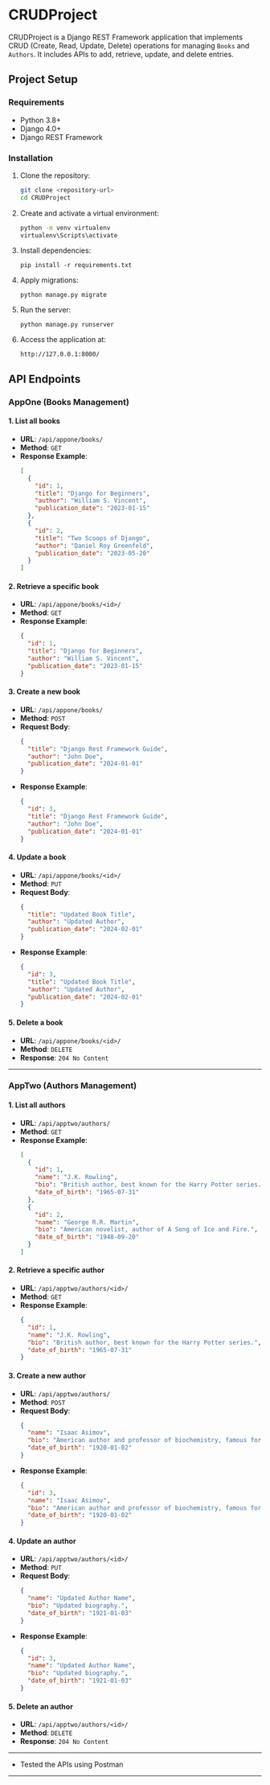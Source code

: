 # CRUDProject

CRUDProject is a Django REST Framework application that implements CRUD (Create, Read, Update, Delete) operations for managing `Books` and `Authors`. It includes APIs to add, retrieve, update, and delete entries.

## Project Setup

### Requirements
- Python 3.8+
- Django 4.0+
- Django REST Framework

### Installation
1. Clone the repository:
   ```bash
   git clone <repository-url>
   cd CRUDProject
   ```

2. Create and activate a virtual environment:
   ```bash
   python -m venv virtualenv
   virtualenv\Scripts\activate
   ```

3. Install dependencies:
   ```
   pip install -r requirements.txt
   ```

4. Apply migrations:
   ```
   python manage.py migrate
   ```

5. Run the server:
   ```
   python manage.py runserver
   ```

6. Access the application at:
   ```
   http://127.0.0.1:8000/
   ```

## API Endpoints

### AppOne (Books Management)

#### 1. **List all books**
- **URL**: `/api/appone/books/`
- **Method**: `GET`
- **Response Example**:
  ```json
  [
    {
      "id": 1,
      "title": "Django for Beginners",
      "author": "William S. Vincent",
      "publication_date": "2023-01-15"
    },
    {
      "id": 2,
      "title": "Two Scoops of Django",
      "author": "Daniel Roy Greenfeld",
      "publication_date": "2023-05-20"
    }
  ]
  ```

#### 2. **Retrieve a specific book**
- **URL**: `/api/appone/books/<id>/`
- **Method**: `GET`
- **Response Example**:
  ```json
  {
    "id": 1,
    "title": "Django for Beginners",
    "author": "William S. Vincent",
    "publication_date": "2023-01-15"
  }
  ```

#### 3. **Create a new book**
- **URL**: `/api/appone/books/`
- **Method**: `POST`
- **Request Body**:
  ```json
  {
    "title": "Django Rest Framework Guide",
    "author": "John Doe",
    "publication_date": "2024-01-01"
  }
  ```
- **Response Example**:
  ```json
  {
    "id": 3,
    "title": "Django Rest Framework Guide",
    "author": "John Doe",
    "publication_date": "2024-01-01"
  }
  ```

#### 4. **Update a book**
- **URL**: `/api/appone/books/<id>/`
- **Method**: `PUT`
- **Request Body**:
  ```json
  {
    "title": "Updated Book Title",
    "author": "Updated Author",
    "publication_date": "2024-02-01"
  }
  ```
- **Response Example**:
  ```json
  {
    "id": 3,
    "title": "Updated Book Title",
    "author": "Updated Author",
    "publication_date": "2024-02-01"
  }
  ```

#### 5. **Delete a book**
- **URL**: `/api/appone/books/<id>/`
- **Method**: `DELETE`
- **Response**: `204 No Content`

---

### AppTwo (Authors Management)

#### 1. **List all authors**
- **URL**: `/api/apptwo/authors/`
- **Method**: `GET`
- **Response Example**:
  ```json
  [
    {
      "id": 1,
      "name": "J.K. Rowling",
      "bio": "British author, best known for the Harry Potter series.",
      "date_of_birth": "1965-07-31"
    },
    {
      "id": 2,
      "name": "George R.R. Martin",
      "bio": "American novelist, author of A Song of Ice and Fire.",
      "date_of_birth": "1948-09-20"
    }
  ]
  ```

#### 2. **Retrieve a specific author**
- **URL**: `/api/apptwo/authors/<id>/`
- **Method**: `GET`
- **Response Example**:
  ```json
  {
    "id": 1,
    "name": "J.K. Rowling",
    "bio": "British author, best known for the Harry Potter series.",
    "date_of_birth": "1965-07-31"
  }
  ```

#### 3. **Create a new author**
- **URL**: `/api/apptwo/authors/`
- **Method**: `POST`
- **Request Body**:
  ```json
  {
    "name": "Isaac Asimov",
    "bio": "American author and professor of biochemistry, famous for his works of science fiction.",
    "date_of_birth": "1920-01-02"
  }
  ```
- **Response Example**:
  ```json
  {
    "id": 3,
    "name": "Isaac Asimov",
    "bio": "American author and professor of biochemistry, famous for his works of science fiction.",
    "date_of_birth": "1920-01-02"
  }
  ```

#### 4. **Update an author**
- **URL**: `/api/apptwo/authors/<id>/`
- **Method**: `PUT`
- **Request Body**:
  ```json
  {
    "name": "Updated Author Name",
    "bio": "Updated biography.",
    "date_of_birth": "1921-01-03"
  }
  ```
- **Response Example**:
  ```json
  {
    "id": 3,
    "name": "Updated Author Name",
    "bio": "Updated biography.",
    "date_of_birth": "1921-01-03"
  }
  ```

#### 5. **Delete an author**
- **URL**: `/api/apptwo/authors/<id>/`
- **Method**: `DELETE`
- **Response**: `204 No Content`

---
- Tested the APIs using Postman

---


